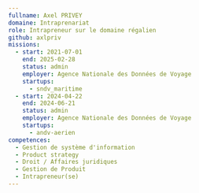 ```yaml
---
fullname: Axel PRIVEY
domaine: Intraprenariat
role: Intrapreneur sur le domaine régalien
github: axlpriv
missions:
  - start: 2021-07-01
    end: 2025-02-28
    status: admin
    employer: Agence Nationale des Données de Voyage
    startups:
      - sndv_maritime
  - start: 2024-04-22
    end: 2024-06-21
    status: admin
    employer: Agence Nationale des Données de Voyage
    startups:
      - andv-aerien
competences:
  - Gestion de système d'information
  - Product strategy
  - Droit / Affaires juridiques
  - Gestion de Produit
  - Intrapreneur(se)
---
```

